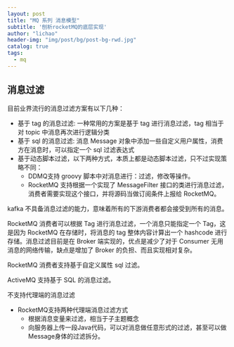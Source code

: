 ```yaml
---
layout: post
title: "MQ 系列 消息模型"
subtitle: '刨析rocketMQ的底层实现'
author: "lichao"
header-img: "img/post/bg/post-bg-rwd.jpg"
catalog: true
tags:
  - mq
---
```


## 消息过滤

目前业界流行的消息过滤方案有以下几种：

- 基于 tag 的消息过滤: 一种常用的方案是基于 tag 进行消息过滤，tag 相当于对 topic 中消息再次进行逻辑分类
- 基于 sql 的消息过滤: 消息 Message 对象中添加一些自定义用户属性，消费方在消息时，可以指定一个 sql 过滤表达式
- 基于动态脚本过滤，以下两种方式，本质上都是动态脚本过滤，只不过实现策略不同：
  - DDMQ支持 groovy 脚本中对消息进行：过滤，修改等操作。
  - RocketMQ 支持根据一个实现了 MessageFilter 接口的类进行消息过滤，消费者需要实现这个接口，并将源码当做订阅条件上报给 RocketMQ。

kafka 不具备消息过滤的能力，意味着所有的下游消费者都会接受到所有的消息。

RocketMQ 消费者可以根据 Tag 进行消息过滤，一个消息只能指定一个 Tag，这是因为 RocketMQ 在存储时，将消息的 tag 整体内容计算出一个 hashcode 进行存储。消息过滤目前是在 Broker 端实现的，优点是减少了对于 Consumer 无用消息的网络传输，缺点是增加了 Broker 的负担、而且实现相对复杂。

RocketMQ 消费者支持基于自定义属性 sql 过滤。

ActiveMQ 支持基于 SQL 的消息过滤。

不支持代理端的消息过滤

- RocketMQ支持两种代理端消息过滤方式
  - 根据消息变量来过滤，相当于子主题概念
  - 向服务器上传一段Java代码，可以对消息做任意形式的过滤，甚至可以做Message身体的过滤拆分。
